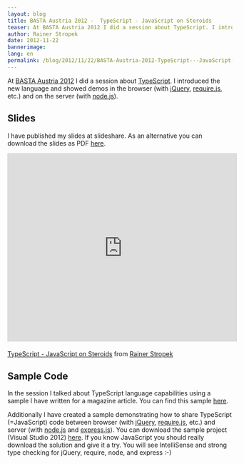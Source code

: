 ```yaml
---
layout: blog
title: BASTA Austria 2012 -  TypeScript - JavaScript on Steroids
teaser: At BASTA Austria 2012 I did a session about TypeScript. I introduced the new language and showed demos in the browser (with jQuery, require.js, etc.) and on the server (with node.js).
author: Rainer Stropek
date: 2012-11-22
bannerimage: 
lang: en
permalink: /blog/2012/11/22/BASTA-Austria-2012-TypeScript---JavaScript-on-Steroids
---
```


<p>At <a href="http://www.basta-austria.at" target="_blank">BASTA Austria 2012</a> I did a session about <a href="http://www.typescriptlang.org" target="_blank">TypeScript</a>. I introduced the new language and showed demos in the browser (with <a href="http://jquery.com/" target="_blank">jQuery</a>, <a href="http://requirejs.org/" target="_blank">require.js</a>, etc.) and on the server (with <a href="http://nodejs.org/" target="_blank">node.js</a>).</p><h2>Slides</h2><p>I have published my slides at slideshare. As an alternative you can download the slides as PDF <a href="{{site.baseurl}}/content/Blog Assets/TypeScript Intro.pdf" target="_blank">here</a>.</p><iframe src="http://www.slideshare.net/slideshow/embed_code/15295933?rel=0" width="512" height="421" frameborder="0" marginwidth="0" marginheight="0" scrolling="no" style="border:1px solid #CCC;border-width:1px 1px 0;margin-bottom:5px" allowfullscreen="allowfullscreen" webkitallowfullscreen="webkitallowfullscreen" mozallowfullscreen="mozallowfullscreen"></iframe><p>
  <a href="http://www.slideshare.net/rstropek/type-script-intro-15295933" title="TypeScript - JavaScript on Steroids" target="_blank">TypeScript - JavaScript on Steroids</a> from <a href="http://www.slideshare.net/rstropek" target="_blank">Rainer Stropek</a></p><h2>Sample Code</h2><p>In the session I talked about TypeScript language capabilities using a sample I have written for a magazine article. You can find this sample <a href="/devblog/2012/11/02/Sample-Code-for-TypeScript-Article-in-WindowsDeveloper-Magazine" target="_blank">here</a>.</p><p>Additionally I have created a sample demonstrating how to share TypeScript (=JavaScript) code between browser (with <a href="http://jquery.com/" target="_blank">jQuery</a>, <a href="http://requirejs.org/" target="_blank">require.js</a>, etc.) and server (with <a href="http://nodejs.org/" target="_blank">node.js</a> and <a href="http://expressjs.com/" target="_blank">express.js</a>). You can download the sample project (Visual Studio 2012) <a href="{{site.baseurl}}/content/Blog Assets/Code Samples/TypeScriptSamples.zip" target="_blank">here</a>. If you know JavaScript you should really download the solution and give it a try. You will see IntelliSense and strong type checking for jQuery, require, node, and express :-)</p>